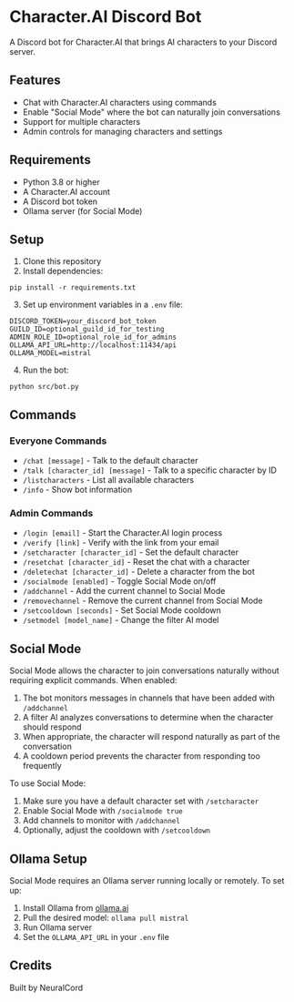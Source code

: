# Character.AI Discord Bot

A Discord bot for Character.AI that brings AI characters to your Discord server.

## Features

- Chat with Character.AI characters using commands
- Enable "Social Mode" where the bot can naturally join conversations
- Support for multiple characters
- Admin controls for managing characters and settings

## Requirements

- Python 3.8 or higher
- A Character.AI account
- A Discord bot token
- Ollama server (for Social Mode)

## Setup

1. Clone this repository
2. Install dependencies:
```
pip install -r requirements.txt
```
3. Set up environment variables in a `.env` file:
```
DISCORD_TOKEN=your_discord_bot_token
GUILD_ID=optional_guild_id_for_testing
ADMIN_ROLE_ID=optional_role_id_for_admins
OLLAMA_API_URL=http://localhost:11434/api
OLLAMA_MODEL=mistral
```
4. Run the bot:
```
python src/bot.py
```

## Commands

### Everyone Commands
- `/chat [message]` - Talk to the default character
- `/talk [character_id] [message]` - Talk to a specific character by ID
- `/listcharacters` - List all available characters
- `/info` - Show bot information

### Admin Commands
- `/login [email]` - Start the Character.AI login process
- `/verify [link]` - Verify with the link from your email
- `/setcharacter [character_id]` - Set the default character
- `/resetchat [character_id]` - Reset the chat with a character
- `/deletechat [character_id]` - Delete a character from the bot
- `/socialmode [enabled]` - Toggle Social Mode on/off
- `/addchannel` - Add the current channel to Social Mode
- `/removechannel` - Remove the current channel from Social Mode
- `/setcooldown [seconds]` - Set Social Mode cooldown
- `/setmodel [model_name]` - Change the filter AI model

## Social Mode

Social Mode allows the character to join conversations naturally without requiring explicit commands. When enabled:

1. The bot monitors messages in channels that have been added with `/addchannel`
2. A filter AI analyzes conversations to determine when the character should respond
3. When appropriate, the character will respond naturally as part of the conversation
4. A cooldown period prevents the character from responding too frequently

To use Social Mode:
1. Make sure you have a default character set with `/setcharacter`
2. Enable Social Mode with `/socialmode true`
3. Add channels to monitor with `/addchannel`
4. Optionally, adjust the cooldown with `/setcooldown`

## Ollama Setup

Social Mode requires an Ollama server running locally or remotely. To set up:

1. Install Ollama from [ollama.ai](https://ollama.ai)
2. Pull the desired model: `ollama pull mistral`
3. Run Ollama server
4. Set the `OLLAMA_API_URL` in your `.env` file

## Credits

Built by NeuralCord 